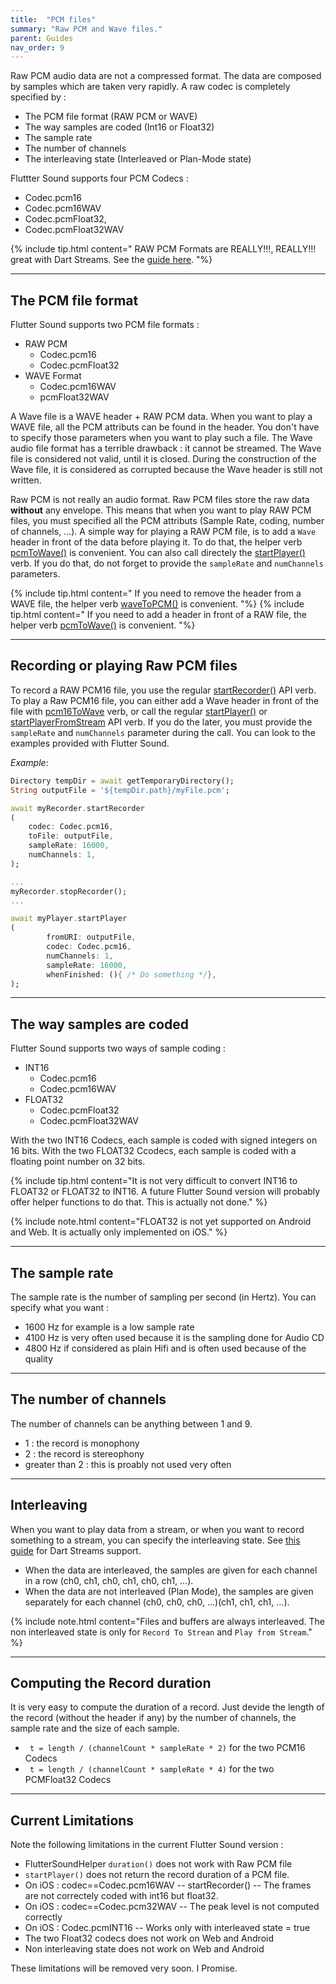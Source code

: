 ```yaml
---
title:  "PCM files"
summary: "Raw PCM and Wave files."
parent: Guides
nav_order: 9
---
```


Raw PCM audio data are not a compressed format. The data are composed by samples which are taken very rapidly.
A raw codec is completely specified by :
- The PCM file format (RAW PCM or WAVE)
- The way samples are coded (Int16 or Float32)
- The sample rate
- The number of channels
- The interleaving state (Interleaved or Plan-Mode state)

Fluttter Sound supports four PCM Codecs :
- Codec.pcm16
- Codec.pcm16WAV
- Codec.pcmFloat32,
- Codec.pcmFloat32WAV

{% include tip.html content="
RAW PCM Formats are REALLY!!!, REALLY!!! great with Dart Streams. See the [guide here](fs-guides_live_streams.html).
"%}

---------------------

## The PCM file format

Flutter Sound supports two PCM file formats :
- RAW PCM
   - Codec.pcm16
   - Codec.pcmFloat32
- WAVE Format
   - Codec.pcm16WAV
   - pcmFloat32WAV

A Wave file is a WAVE header + RAW PCM data. When you want to play a WAVE file, all the PCM attributs can be found in the header. You don't have to specify those parameters when you want to play such a file. The Wave audio file format has a terrible drawback : it cannot be streamed. The Wave file is considered not valid, until it is closed. During the construction of the Wave file, it is considered as corrupted because the Wave header is still not written.

Raw PCM is not really an audio format. Raw PCM files store the raw data **without** any envelope. This means that when you want to play RAW PCM files, you must specified all the PCM attributs (Sample Rate, coding, number of channels, ...).
A simple way for playing a RAW PCM file, is to add a `Wave` header in front of the data before playing it. To do that, the helper verb [pcmToWave()](/tau/fs/api/helper/FlutterSoundHelper/pcmToWave.html) is convenient. You can also call directely the [startPlayer()](/tau/fs/api/player/FlutterSoundPlayer/startPlayer.html) verb. If you do that, do not forget to provide the `sampleRate` and `numChannels` parameters.

{% include tip.html content="
If you need to remove the header from a WAVE file, the helper verb [waveToPCM()](/tau/fs/api/helper/FlutterSoundHelper/waveToPCM.html) is convenient.
"%}
{% include tip.html content="
If you need to add a header in front of a RAW file, the helper verb [pcmToWave()](/tau/fs/api/helper/FlutterSoundHelper/pcmToWave.html) is convenient.
"%}

----------------------------

## Recording or playing Raw PCM files

To record a RAW PCM16 file, you use the regular [startRecorder()](/tau/fs/api/recorder/FlutterSoundRecorder/startRecorder.html) API verb. To play a Raw PCM16 file, you can either add a Wave header in front of the file with [pcm16ToWave](/tau/fs/api/helper/FlutterSoundHelper/pcmToWave.html) verb, or call the regular [startPlayer()](/tau/fs/api/player/FlutterSoundPlayer/startPlayer.html) or [startPlayerFromStream](/tau/fs/api/player/FlutterSoundPlayer/startPlayerFromStream.html) API verb. If you do the later, you must provide the `sampleRate` and `numChannels` parameter during the call. You can look to the examples provided with Flutter Sound.

_Example_:

```dart
Directory tempDir = await getTemporaryDirectory();
String outputFile = '${tempDir.path}/myFile.pcm';

await myRecorder.startRecorder
(
    codec: Codec.pcm16,
    toFile: outputFile,
    sampleRate: 16000,
    numChannels: 1,
);

...
myRecorder.stopRecorder();
...

await myPlayer.startPlayer
(
        fromURI: outputFile,
        codec: Codec.pcm16,
        numChannels: 1,
        sampleRate: 16000,
        whenFinished: (){ /* Do something */},
);
```

---------------------------------------

## The way samples are coded

Flutter Sound supports two ways of sample coding :
- INT16
   - Codec.pcm16
   - Codec.pcm16WAV
- FLOAT32
   - Codec.pcmFloat32
   - Codec.pcmFloat32WAV

With the two INT16 Codecs, each sample is coded with signed integers on 16 bits. With the two FLOAT32 Ccodecs, each sample is coded with a floating point number on 32 bits.

{% include tip.html content="It is not very difficult to convert INT16 to FLOAT32 or FLOAT32 to INT16. A future Flutter Sound version will probably offer helper functions to do that. This is actually not done." %}

{% include note.html content="FLOAT32 is not yet supported on Android and Web. It is actually only implemented on iOS." %}

-----------------------------------

## The sample rate

The sample rate is the number of sampling per second (in Hertz). You can specify what you want : 
- 1600 Hz for example is a low sample rate
- 4100 Hz is very often used because it is the sampling done for Audio CD
- 4800 Hz if considered as plain Hifi and is often used because of the quality

----------------------------------

## The number of channels

The number of channels can be anything between 1 and 9.
- 1 : the record is monophony
- 2 : the record is stereophony
- greater than 2 : this is proably not used very often

---------------------------------

## Interleaving

When you want to play data from a stream, or when you want to record something to a stream, you can specify the interleaving state. See [this guide](fs-guides_live_streams.html) for Dart Streams support.
- When the data are interleaved, the samples are given for each channel in a row (ch0, ch1, ch0, ch1, ch0, ch1, ...).
- When the data are not interleaved (Plan Mode), the samples are given separately for each channel (ch0, ch0, ch0, ...)(ch1, ch1, ch1, ...).

{% include note.html content="Files and buffers are always interleaved. The non interleaved state is only for `Record To Strean` and `Play from Stream`." %}

--------------------------------

## Computing the Record duration

It is very easy to compute the duration of a record. Just devide the length of the record (without the header if any) by the number of channels, the sample rate and the size of each sample.
- ``` t = length / (channelCount * sampleRate * 2)``` for the two PCM16 Codecs
- ``` t = length / (channelCount * sampleRate * 4)``` for the two PCMFloat32 Codecs

------------------------------

## Current Limitations
Note the following limitations in the current Flutter Sound version :

- FlutterSoundHelper `duration()` does not work with Raw PCM file
- `startPlayer()` does not return the record duration of a PCM file.
- On iOS : codec==Codec.pcm16WAV  --  startRecorder()  --  The frames are not correctely coded with int16 but float32.
- On iOS : codec==Codec.pcm32WAV  --  The peak level is not computed correctly
- On iOS : Codec.pcmINT16 -- Works only with interleaved state = true
- The two Float32 codecs does not work on Web and Android
- Non interleaving state does not work on Web and Android

These limitations will be removed very soon. I Promise.
